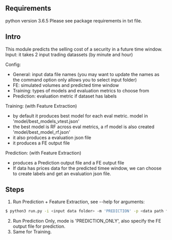 

## Requirements
python version 3.6.5
Please see package requirements in txt file. 
## Intro
This module predicts the selling cost of a security in a future time window. 
Input: it takes 2 input trading datassets (by minute and hour)

Config: 
- General: input data file names (you may want to update the names as the command option only allows you to select input folder) 
- FE: simulated volumes and predicted time window 
- Training: types of models and evaluation metrics to choose from 
- Prediction: evaluation metric if dataset has labels

Training: (with Feature Extraction)
- by default it produces best model for each eval metric. model in 'model/best_models_vtest.json'
- the best model is RF across eval metrics, a rf model is also created 'model/best_model_rf.json'
- it also produces a evaluation json file
- it produces a FE output file 

Prediction: (with Feature Extraction)
- produces a Prediction output file and a FE output file
- If data has prices data for the predicted timee window, we can choose to create labels and get an evaluation json file.

## Steps
1. Run Prediction + Feature Extraction, see --help for arguments: 
```bash
$ python3 run.py -i <input data folder> -m 'PREDICTION' -p <data path for prediction output> -t <'model/best_models_vtest.json' or 'model/best_model_rf.json'> -l <flag for create label, used for training and predictions evaluation if data has predicted time window prices, otherwise do not specify -l in command> -fe <data path for feature engineering output>
```
2. Run Prediction Only, mode is 'PREDICTION_ONLY', also specify the FE output file for prediction. 
3. Same for Training. 
